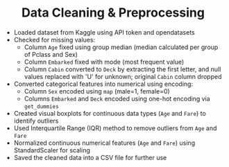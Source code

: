 <div style="text-align: center; margin-bottom: 20px;">
  <h1>Data Cleaning & Preprocessing</h1>
</div>

- Loaded dataset from Kaggle using API token and opendatasets
- Checked for missing values:
  - Column `Age` fixed using group median (median calculated per group of Pclass and Sex)
  - Column `Embarked` fixed with mode (most frequent value)
  - Column `Cabin` converted to `Deck` by extracting the first letter, and null values replaced with 'U' for unknown; original `Cabin` column dropped
- Converted categorical features into numerical using encoding:
  - Column `Sex` encoded using `map` (male=1, female=0)
  - Columns `Embarked` and `Deck` encoded using one-hot encoding via `get_dummies`
- Created visual boxplots for continuous data types (`Age` and `Fare`) to identify outliers
- Used Interquartile Range (IQR) method to remove outliers from `Age` and `Fare`
- Normalized continuous numerical features (`Age` and `Fare`) using StandardScaler for scaling
- Saved the cleaned data into a CSV file for further use
